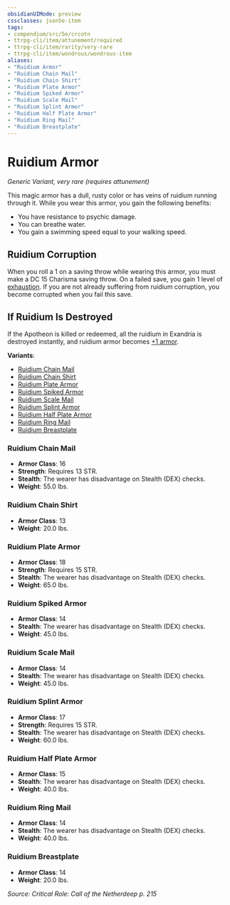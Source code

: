 ```yaml
---
obsidianUIMode: preview
cssclasses: json5e-item
tags:
- compendium/src/5e/crcotn
- ttrpg-cli/item/attunement/required
- ttrpg-cli/item/rarity/very-rare
- ttrpg-cli/item/wondrous/wondrous-item
aliases: 
- "Ruidium Armor"
- "Ruidium Chain Mail"
- "Ruidium Chain Shirt"
- "Ruidium Plate Armor"
- "Ruidium Spiked Armor"
- "Ruidium Scale Mail"
- "Ruidium Splint Armor"
- "Ruidium Half Plate Armor"
- "Ruidium Ring Mail"
- "Ruidium Breastplate"
---
```

# Ruidium Armor
*Generic Variant, very rare (requires attunement)*  


This magic armor has a dull, rusty color or has veins of ruidium running through it. While you wear this armor, you gain the following benefits:

- You have resistance to psychic damage.  
- You can breathe water.  
- You gain a swimming speed equal to your walking speed.  

## Ruidium Corruption

When you roll a 1 on a saving throw while wearing this armor, you must make a DC 15 Charisma saving throw. On a failed save, you gain 1 level of [exhaustion](/3-Mechanics/CLI/rules/conditions.md#exhaustion). If you are not already suffering from ruidium corruption, you become corrupted when you fail this save.

## If Ruidium Is Destroyed

If the Apotheon is killed or redeemed, all the ruidium in Exandria is destroyed instantly, and ruidium armor becomes [+1 armor](/3-Mechanics/CLI/items/1-armor.md).

**Variants**:
- [Ruidium Chain Mail](#Ruidium%20Chain%20Mail)
- [Ruidium Chain Shirt](#Ruidium%20Chain%20Shirt)
- [Ruidium Plate Armor](#Ruidium%20Plate%20Armor)
- [Ruidium Spiked Armor](#Ruidium%20Spiked%20Armor)
- [Ruidium Scale Mail](#Ruidium%20Scale%20Mail)
- [Ruidium Splint Armor](#Ruidium%20Splint%20Armor)
- [Ruidium Half Plate Armor](#Ruidium%20Half%20Plate%20Armor)
- [Ruidium Ring Mail](#Ruidium%20Ring%20Mail)
- [Ruidium Breastplate](#Ruidium%20Breastplate)

### Ruidium Chain Mail

- **Armor Class**: 16
- **Strength**: Requires 13 STR.
- **Stealth**: The wearer has disadvantage on Stealth (DEX) checks.
- **Weight**: 55.0 lbs.

### Ruidium Chain Shirt

- **Armor Class**: 13
- **Weight**: 20.0 lbs.

### Ruidium Plate Armor

- **Armor Class**: 18
- **Strength**: Requires 15 STR.
- **Stealth**: The wearer has disadvantage on Stealth (DEX) checks.
- **Weight**: 65.0 lbs.

### Ruidium Spiked Armor

- **Armor Class**: 14
- **Stealth**: The wearer has disadvantage on Stealth (DEX) checks.
- **Weight**: 45.0 lbs.

### Ruidium Scale Mail

- **Armor Class**: 14
- **Stealth**: The wearer has disadvantage on Stealth (DEX) checks.
- **Weight**: 45.0 lbs.

### Ruidium Splint Armor

- **Armor Class**: 17
- **Strength**: Requires 15 STR.
- **Stealth**: The wearer has disadvantage on Stealth (DEX) checks.
- **Weight**: 60.0 lbs.

### Ruidium Half Plate Armor

- **Armor Class**: 15
- **Stealth**: The wearer has disadvantage on Stealth (DEX) checks.
- **Weight**: 40.0 lbs.

### Ruidium Ring Mail

- **Armor Class**: 14
- **Stealth**: The wearer has disadvantage on Stealth (DEX) checks.
- **Weight**: 40.0 lbs.

### Ruidium Breastplate

- **Armor Class**: 14
- **Weight**: 20.0 lbs.


*Source: Critical Role: Call of the Netherdeep p. 215*